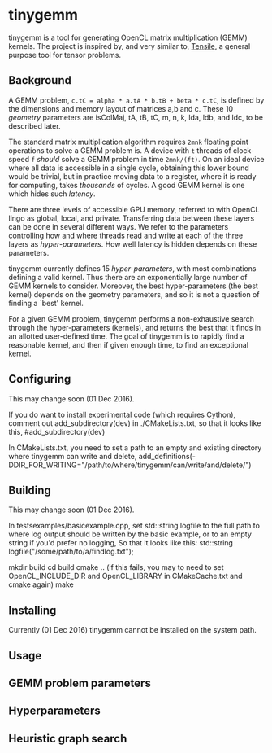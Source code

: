 # tinygemm

tinygemm is a tool for generating OpenCL matrix multiplication (GEMM) kernels. The project is inspired by, and very similar to, [Tensile](https://github.com/RadeonOpenCompute/Tensile), a general purpose tool for tensor problems.

## Background

A GEMM problem,  `c.tC = alpha * a.tA * b.tB + beta * c.tC`, is defined by the dimensions and memory layout of matrices a,b and c. These 10 *geometry* parameters are isColMaj, tA, tB, tC, m, n, k, lda, ldb, and ldc, to be described later.

The standard matrix multiplication algorithm requires `2mnk` floating point operations to solve a GEMM problem is. A device with `t` threads of clock-speed `f` *should* solve a GEMM problem in time `2mnk/(ft)`.  On an ideal device where all data is accessible in a single cycle, obtaining this lower bound would be trivial, but in practice moving data to a register, where it is ready for computing, takes *thousands* of cycles. A good GEMM kernel is one which hides such *latency*.

There are three levels of accessible GPU memory, referred to with OpenCL lingo as global, local, and private. Transferring data between these layers can be done in several different ways. We refer to the parameters controlling how and where threads read and write at each of the three layers as *hyper-parameters*. How well latency is hidden depends on these parameters.  

tinygemm currently defines 15 *hyper-parameters*, with most combinations defining a valid kernel. Thus there are an exponentially large number of GEMM kernels to consider. Moreover, the best hyper-parameters (the best kernel) depends on the geometry parameters, and so it is not a question of finding a \`best' kernel. 

For a given GEMM problem, tinygemm performs a non-exhaustive search through the hyper-parameters (kernels), and returns the best that it finds in an allotted user-defined time. The goal of tinygemm is to rapidly find a reasonable kernel, and then if given enough time, to find an exceptional kernel.


## Configuring
This may change soon (01 Dec 2016).

If you do want to install experimental code (which requires Cython), comment out add_subdirectory(dev) in ./CMakeLists.txt, so that it looks like this, 
 #add_subdirectory(dev)

In CMakeLists.txt, you need to set a path to an empty and existing directory where tinygemm can write and delete, 
add_definitions(-DDIR_FOR_WRITING="/path/to/where/tinygemm/can/write/and/delete/")


## Building
This may change soon (01 Dec 2016).

In testsexamples/basicexample.cpp, set std::string logfile to the full path to where log output should be written by the basic example, or to an empty string if you'd prefer no logging, So that it looks like this:
std::string logfile("/some/path/to/a/findlog.txt");

mkdir build
cd build
cmake ..
(if this fails, you may to need to set OpenCL_INCLUDE_DIR and OpenCL_LIBRARY in CMakeCache.txt and cmake again)
make

## Installing
Currently (01 Dec 2016) tinygemm cannot be installed on the system path.


## Usage



## GEMM problem parameters


## Hyperparameters 


## Heuristic graph search
